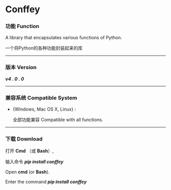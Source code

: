 ﻿# Conffey #

### 功能  Function

A library that encapsulates various functions of Python.

一个将Python的各种功能封装起来的库

---

### 版本  Version

***v4 . 0 . 0***

---

### 兼容系统  Compatible System

- {Windows, Mac OS X, Linux} :    

  全部功能兼容  Compatible with all functions.

---

### 下载  Download

打开 **Cmd** （或 **Bash**）,

输入命令 ***pip install conffey***

Open **cmd** (or **Bash**). 

Enter the command ***pip install conffey***



